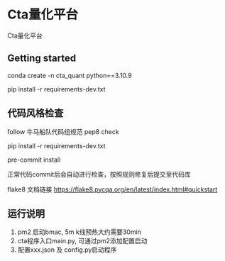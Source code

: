 # Cta量化平台

Cta量化平台

## Getting started

conda create -n cta_quant python==3.10.9

pip install -r requirements-dev.txt


## 代码风格检查

follow 牛马船队代码组规范 pep8 check

pip install -r requirements-dev.txt

pre-commit install

正常代码commit后会自动进行检查，按照规则修复后提交至代码库

flake8 文档链接 https://flake8.pycqa.org/en/latest/index.html#quickstart


## 运行说明

1. pm2 启动bmac, 5m k线预热大约需要30min
2. cta程序入口main.py, 可通过pm2添加配置启动
3. 配置xxx.json 及 config.py启动程序
